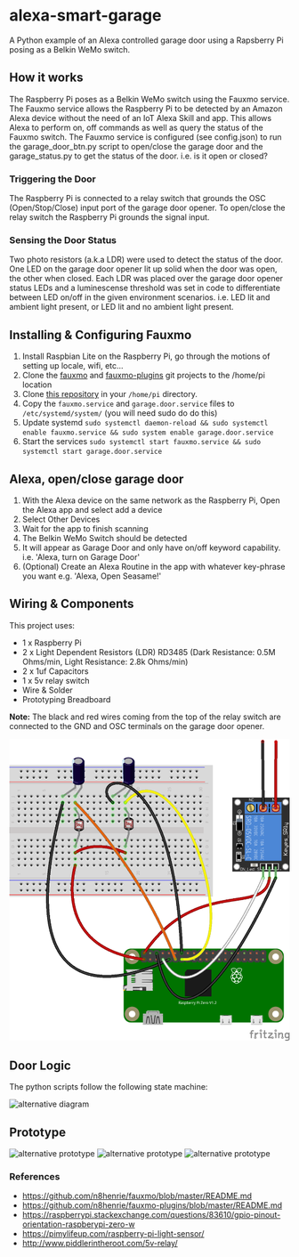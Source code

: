 # alexa-smart-garage
A Python example of an Alexa controlled garage door using a Rapsberry Pi posing as a Belkin WeMo switch. 

## How it works
The Raspberry Pi poses as a Belkin WeMo switch using the Fauxmo service. The Fauxmo service allows the Raspberry Pi to be detected by an Amazon Alexa device without the need of an IoT Alexa Skill and app. This allows Alexa to perform on, off 
commands as well as query the status of the Fauxmo switch. The Fauxmo service is configured (see config.json) to run the
garage_door_btn.py script to open/close the garage door and the garage_status.py to get the status of the door. i.e. is 
it open or closed?

### Triggering the Door
The Raspberry Pi is connected to a relay switch that grounds the OSC (Open/Stop/Close) input port of the garage door
opener. To open/close the relay switch the Raspberry Pi grounds the signal input.

### Sensing the Door Status
Two photo resistors (a.k.a LDR) were used to detect the status of the door. One LED on the garage door opener lit up 
solid when the door was open, the other when closed. Each LDR was placed over the garage door opener status LEDs and
a luminescense threshold was set in code to differentiate between LED on/off in the given environment scenarios. i.e. 
LED lit and ambient light present, or LED lit and no ambient light present.

## Installing & Configuring Fauxmo
1. Install Raspbian Lite on the Raspberry Pi, go through the motions of setting up locale, wifi, etc...
2. Clone the [fauxmo](https://github.com/n8henrie/fauxmo.git) and [fauxmo-plugins](https://github.com/n8henrie/fauxmo-plugins.git) git projects to the /home/pi location
3. Clone [this repository](https://github.com/SuperEvenSteven/alexa-smart-garage.git) in your `/home/pi` directory.
4. Copy the `fauxmo.service` and `garage.door.service` files to `/etc/systemd/system/` (you will need sudo do do this)
5. Update systemd `sudo systemctl daemon-reload && sudo systemctl enable fauxmo.service && sudo system enable garage.door.service`
6. Start the services `sudo systemctl start fauxmo.service && sudo systemctl start garage.door.service`

## Alexa, open/close garage door
1. With the Alexa device on the same network as the Raspberry Pi, Open the Alexa app and select add a device
2. Select Other Devices
3. Wait for the app to finish scanning
4. The Belkin WeMo Switch should be detected
5. It will appear as Garage Door and only have on/off keyword capability. i.e. 'Alexa, turn on Garage Door'
6. (Optional) Create an Alexa Routine in the app with whatever key-phrase you want e.g. 'Alexa, Open Seasame!'

## Wiring & Components
This project uses:
* 1 x Raspberry Pi
* 2 x Light Dependent Resistors (LDR) RD3485 (Dark Resistance: 0.5M Ohms/min, Light Resistance: 2.8k Ohms/min)
* 2 x 1uf Capacitors
* 1 x 5v relay switch
* Wire & Solder
* Prototyping Breadboard

**Note:** The black and red wires coming from the top of the relay switch are connected to the GND and OSC terminals on the garage door opener.

![alternative diagram](imgs/wiring-diagram_bb.png)

## Door Logic
The python scripts follow the following state machine:

![alternative diagram](http://www.plantuml.com/plantuml/proxy?src=https://raw.githubusercontent.com/SuperEvenSteven/alexa-smart-garage/master/diagrams/state_diagram.puml)

## Prototype
![alternative prototype](imgs/installed.jpg)
![alternative prototype](imgs/LDR-sensors.jpg)
![alternative prototype](imgs/prototype.jpg)

### References
* https://github.com/n8henrie/fauxmo/blob/master/README.md
* https://github.com/n8henrie/fauxmo-plugins/blob/master/README.md
* https://raspberrypi.stackexchange.com/questions/83610/gpio-pinout-orientation-raspberypi-zero-w
* https://pimylifeup.com/raspberry-pi-light-sensor/
* http://www.piddlerintheroot.com/5v-relay/
